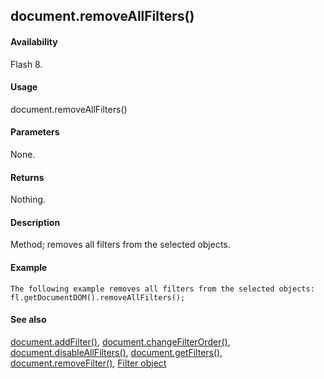 ## document.removeAllFilters()

#### Availability

Flash 8.

#### Usage

document.removeAllFilters()

#### Parameters

None.

#### Returns

Nothing.

#### Description

Method; removes all filters from the selected objects.

#### Example

```
The following example removes all filters from the selected objects:
fl.getDocumentDOM().removeAllFilters();

```
#### See also

[document.addFilter()](#_bookmark121), [document.changeFilterOrder()](#_bookmark149), [document.disableAllFilters()](#_bookmark170), [document.getFilters()](#_bookmark207), [document.removeFilter()](#_bookmark255), [Filter object](#_bookmark425)
